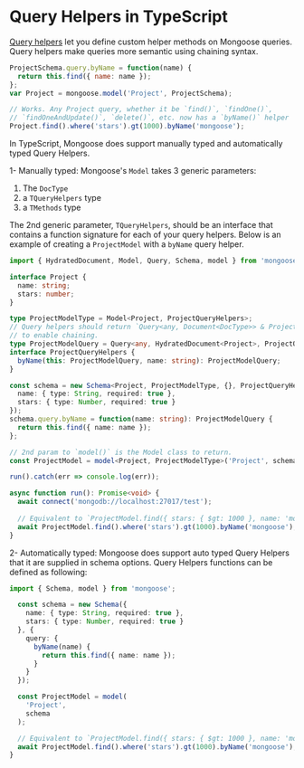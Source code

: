 # Query Helpers in TypeScript

[Query helpers](http://thecodebarbarian.com/mongoose-custom-query-methods.html) let you define custom helper methods on Mongoose queries.
Query helpers make queries more semantic using chaining syntax.

```javascript
ProjectSchema.query.byName = function(name) {
  return this.find({ name: name });
};
var Project = mongoose.model('Project', ProjectSchema);

// Works. Any Project query, whether it be `find()`, `findOne()`,
// `findOneAndUpdate()`, `delete()`, etc. now has a `byName()` helper
Project.find().where('stars').gt(1000).byName('mongoose');
```

In TypeScript, Mongoose does support manually typed and automatically typed Query Helpers.

1- Manually typed:
Mongoose's `Model` takes 3 generic parameters:

1. The `DocType`
2. a `TQueryHelpers` type
3. a `TMethods` type

The 2nd generic parameter, `TQueryHelpers`, should be an interface that contains a function signature for each of your query helpers.
Below is an example of creating a `ProjectModel` with a `byName` query helper.

```typescript
import { HydratedDocument, Model, Query, Schema, model } from 'mongoose';

interface Project {
  name: string;
  stars: number;
}

type ProjectModelType = Model<Project, ProjectQueryHelpers>;
// Query helpers should return `Query<any, Document<DocType>> & ProjectQueryHelpers`
// to enable chaining.
type ProjectModelQuery = Query<any, HydratedDocument<Project>, ProjectQueryHelpers> & ProjectQueryHelpers;
interface ProjectQueryHelpers {
  byName(this: ProjectModelQuery, name: string): ProjectModelQuery;
}

const schema = new Schema<Project, ProjectModelType, {}, ProjectQueryHelpers>({
  name: { type: String, required: true },
  stars: { type: Number, required: true }
});
schema.query.byName = function(name: string): ProjectModelQuery {
  return this.find({ name: name });
};

// 2nd param to `model()` is the Model class to return.
const ProjectModel = model<Project, ProjectModelType>('Project', schema);

run().catch(err => console.log(err));

async function run(): Promise<void> {
  await connect('mongodb://localhost:27017/test');
  
  // Equivalent to `ProjectModel.find({ stars: { $gt: 1000 }, name: 'mongoose' })`
  await ProjectModel.find().where('stars').gt(1000).byName('mongoose');
}
```

2- Automatically typed:
Mongoose does support auto typed Query Helpers that it are supplied in schema options.
Query Helpers functions can be defined as following:

```typescript
import { Schema, model } from 'mongoose';

  const schema = new Schema({
    name: { type: String, required: true },
    stars: { type: Number, required: true }
  }, {
    query: {
      byName(name) {
        return this.find({ name: name });
      }
    }
  });

  const ProjectModel = model(
    'Project',
    schema
  );

  // Equivalent to `ProjectModel.find({ stars: { $gt: 1000 }, name: 'mongoose' })`
  await ProjectModel.find().where('stars').gt(1000).byName('mongoose');
}
```